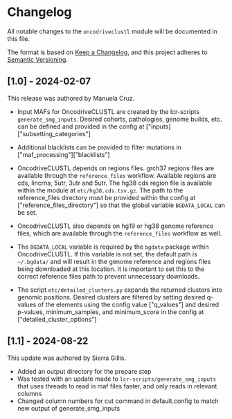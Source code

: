 # Changelog

All notable changes to the `oncodriveclustl` module will be documented in this file.

The format is based on [Keep a Changelog](https://keepachangelog.com/en/1.0.0/),
and this project adheres to [Semantic Versioning](https://semver.org/spec/v2.0.0.html).

## [1.0] - 2024-02-07

This release was authored by Manuela Cruz.

- Input MAFs for OncodriveCLUSTL are created by the lcr-scripts `generate_smg_inputs`. Desired cohorts, pathologies, genome builds, etc. can be defined and provided in the config at ["inputs]["subsetting_categories"]

- Additional blacklists can be provided to filter mutations in ["maf_processing"]["blacklists"]

- OncodriveCLUSTL depends on regions files. grch37 regions files are available through the `reference_files` workflow. Available regions are cds, lincrna, 5utr, 3utr and 5utr. The hg38 cds region file is available within the module at `etc/hg38.cds.tsv.gz`. The path to the reference_files directory must be provided within the config at ["reference_files_directory"] so that the global variable `BGDATA_LOCAL` can be set.

- OncodriveCLUSTL also depends on hg19 or hg38 genome reference files, which are available through the `reference_files` workflow as well.

- The `BGDATA_LOCAL` variable is required by the `bgdata` package within OncodriveCLUSTL. If this variable is not set, the default path is `~/.bgdata/` and will result in the genome reference and regions files being downloaded at this location. It is important to set this to the correct reference files path to prevent unnecessary downloads.

- The script `etc/detailed_clusters.py` expands the returned clusters into genomic positions. Desired clusters are filtered by setting desired q-values of the elements using the config value ["q_values"] and desired p-values, minimum_samples, and minimum_score in the config at ["detailed_cluster_options"]

## [1.1] - 2024-08-22

This update was authored by Sierra Gillis.

- Added an output directory for the prepare step
- Was tested with an update made to `lcr-scripts/generate_smg_inputs` that uses threads to read in maf files faster, and only reads in relevant columns
- Changed column numbers for cut command in default.config to match new output of generate_smg_inputs